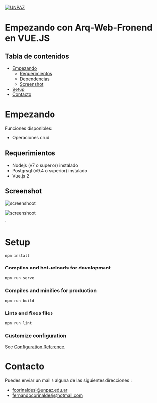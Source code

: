 <a href="http://www.unpaz.edu.ar"><img src="https://www.unpaz.edu.ar/sites/default/files/unpaz_0.png" title="FVCproductions" alt="UNPAZ"></a>

# Empezando con Arq-Web-Fronend en VUE.JS

## Tabla de contenidos  
- [Empezando](#Empezando)
  - [Requerimientos](#Requerimientos)
  - [Dependencias](#Dependencias)
  - [Screenshot](#Screenshot)
- [Setup](#Setup)
- [Contacto](#Contacto)
 
 

# Empezando

Funciones disponibles:
* Operaciones crud

 
## Requerimientos 

 - Nodejs  (v7 o superior) instalado
 - Postgrsql (v9.4 o superior) instalado
 - Vue.js 2

## Screenshot
![screenshoot](https://i.ibb.co/b24PPgs/img1.jpg)

![screenshoot](https://i.ibb.co/b24PPgs/img1.jpg)



 










`  



# Setup
```
npm install
```

### Compiles and hot-reloads for development
```
npm run serve
```

### Compiles and minifies for production
```
npm run build
```

### Lints and fixes files
```
npm run lint
```

### Customize configuration
See [Configuration Reference](https://cli.vuejs.org/config/).

# Contacto
Puedes enviar un mail a alguna de las siguientes direcciones : 

- fcorinaldesi@unpaz.edu.ar
- fernandocorinaldesi@hotmail.com
